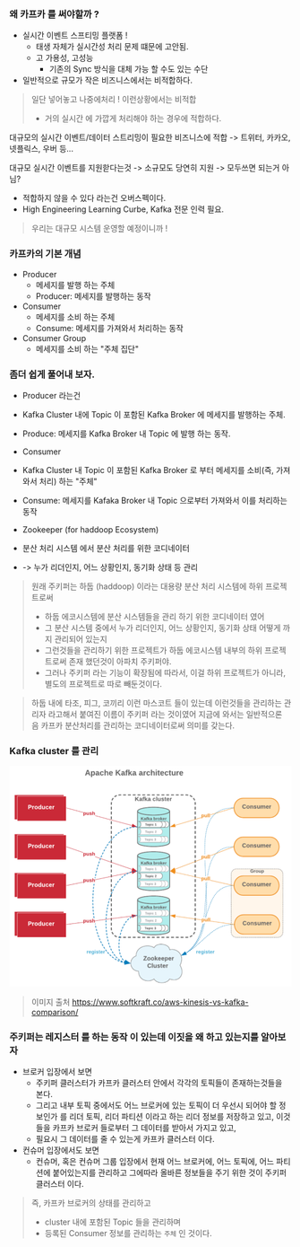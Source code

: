 ### 왜 카프카 를 써야할까 ?

- 실시간 이벤트 스프티밍 플랫폼 !
    - 태생 자체가 실시간성 처리 문제 떄문에 고안됨.
    - 고 가용성, 고성능
        - 기존의 Sync 방식을 대체 가능 할 수도 있는 수단
- 일반적으로 규모가 작은 비즈니스에서는 비적합하다.

> 일단 넣어놓고 나중에처리 ! 이런상황에서는 비적합
> - 거의 실시간 에 가깝게 처리해야 하는 경우에 적합하다.

대규모의 실시간 이벤트/데이터 스트리밍이 필요한 비즈니스에 적합
-> 트위터, 카카오, 넷플릭스, 우버 등...

대규모 실시간 이벤트를 지원핟다는것 -> 소규모도 당연히 지원 -> 모두쓰면 되는거 아님?

- 적합하지 않을 수 있다 라는건 오버스펙이다.
- High Engineering Learning Curbe, Kafka 전문 인력 필요.

> 우리는 대규모 시스템 운영할 예정이니까 !

### 카프카의 기본 개념

- Producer
    - 메세지를 발행 하는 주체
    - Producer: 메세지를 발행하는 동작
- Consumer
    - 메세지를 소비 하는 주체
    - Consume: 메세지를 가져와서 처리하는 동작
- Consumer Group
    - 메세지를 소비 하는 "주체 집단"

### 좀더 쉽게 풀어내 보자.

- Producer 라는건
- Kafka Cluster 내에 Topic 이 포함된 Kafka Broker 에 메세지를 발행하는 주체.
- Produce: 메세지를 Kafka Broker 내 Topic 에 발행 하는 동작.

- Consumer
- Kafka Cluster 내 Topic 이 포함된 Kafka Broker 로 부터 메세지를 소비(즉, 가져와서 처리) 하는 "주체"
- Consume: 메세지를 Kafaka Broker 내 Topic 으로부터 가져와서 이를 처리하는 동작

- Zookeeper (for haddoop Ecosystem)
- 분산 처리 시스템 에서 분산 처리를 위한 코디네이터
- -> 누가 리더인지, 어느 상황인지, 동기화 상태 등 관리

> 원래 주키퍼는 하둡 (haddoop) 이라는 대용량 분산 처리 시스템에 하위 프로젝트로써
> - 하둡 에코시스템에 분산 시스템들을 관리 하기 위한 코디네이터 였어
> - 그 분산 시스템 중에서 누가 리더인지, 어느 상황인지, 동기화 상태 어떻게 까지 관리되어 있는지
> - 그런것들을 관리하기 위한 프로젝트가 하둡 에코시스템 내부의 하위 프로젝트로써 존재 했던것이 아파치 주키퍼야.
> - 그러나 주키퍼 라는 기능이 확장됨에 따라서, 이걸 하위 프로젝트가 아니라, 별도의 프로젝트로 따로 빼둔것이다.

> 하둡 내에 타조, 피그, 코끼리 이런 마스코트 들이 있는데 이런것들을 관리하는 관리자 라고해서 붙여진 이름이 주키퍼 라는 것이였어
> 지금에 와서는 일반적으론 음 카프카 분산처리를 관리하는 코디네이터로써 의미를 갖는다.

### Kafka cluster 를 관리

![img.png](img.png)

> 이미지 출처 https://www.softkraft.co/aws-kinesis-vs-kafka-comparison/

### 주키퍼는 레지스터 를 하는 동작 이 있는데 이짓을 왜 하고 있는지를 알아보자

- 브로커 입장에서 보면
    - 주키퍼 클러스터가 카프카 클러스터 안에서 각각의 토픽들이 존재하는것들을 본다.
    - 그리고 내부 토픽 중에서도 어느 브로커에 있는 토픽이 더 우선시 되어야 할 정보인가 를 리더 토픽, 리더 파티션 이라고 하는 리더 정보를 저장하고 있고, 이것들을 카프카 브로커 들로부터 그 데이터를 받아서
      가지고 있고,
    - 필요시 그 데이터를 줄 수 있는게 카프카 클러스터 이다.
- 컨슈머 입장에서도 보면
    - 컨슈머, 혹은 컨슈머 그룹 입장에서 현재 어느 브로커에, 어느 토픽에, 어느 파티션에 붙어있는지를 관리하고 그에따라 올바른 정보들을 주기 위한 것이 주키퍼 클러스터 이다.

> 즉, 카프카 브로커의 상태를 관리하고
> - cluster 내에 포함된 Topic 들을 관리하며
> - 등록된 Consumer 정보를 관리하는 `주체` 인 것이다.

